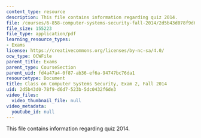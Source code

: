 ```yaml
---
content_type: resource
description: This file contains information regarding quiz 2014.
file: /courses/6-858-computer-systems-security-fall-2014/2d5b43d078f9d6d7523b5dc0432f6de3_MIT6_858F14_q14_2.pdf
file_size: 155223
file_type: application/pdf
learning_resource_types:
- Exams
license: https://creativecommons.org/licenses/by-nc-sa/4.0/
ocw_type: OCWFile
parent_title: Exams
parent_type: CourseSection
parent_uid: fd4a47a4-0f87-ab36-ef6a-94747bc76da1
resourcetype: Document
title: Class on Computer Systems Security, Exam 2, Fall 2014
uid: 2d5b43d0-78f9-d6d7-523b-5dc0432f6de3
video_files:
  video_thumbnail_file: null
video_metadata:
  youtube_id: null
---
```

This file contains information regarding quiz 2014.